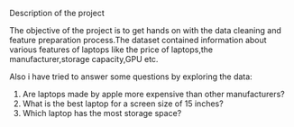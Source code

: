 Description of the project

The objective of the project is to get hands on with the data cleaning and feature preparation process.The dataset contained information about various features of laptops like the price of laptops,the manufacturer,storage capacity,GPU etc.

Also i have tried to answer some questions by exploring the data:
 1) Are laptops made by apple more expensive than other manufacturers?
 2) What is the best laptop for a screen size of 15 inches?
 3) Which laptop has the most storage space?

